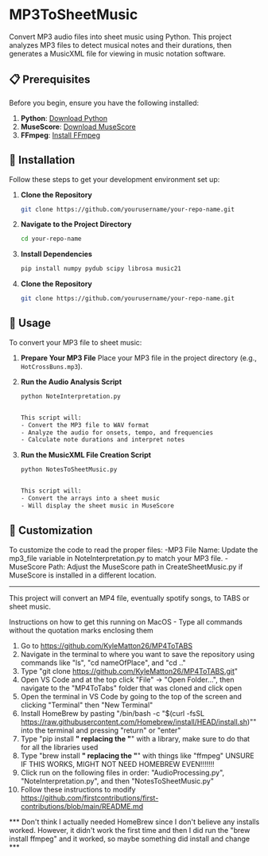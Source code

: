 # MP3ToSheetMusic

Convert MP3 audio files into sheet music using Python. This project analyzes MP3 files to detect musical notes and their durations, then generates a MusicXML file for viewing in music notation software.

## 📋 Prerequisites

Before you begin, ensure you have the following installed:

1. **Python**: [Download Python](https://www.python.org/)
2. **MuseScore**: [Download MuseScore](https://musescore.org/)
3. **FFmpeg**: [Install FFmpeg](https://ffmpeg.org/download.html)

## 🚀 Installation

Follow these steps to get your development environment set up:

1. **Clone the Repository**
   ```bash
   git clone https://github.com/yourusername/your-repo-name.git

2. **Navigate to the Project Directory**
   ```bash
   cd your-repo-name

3. **Install Dependencies**
   ```bash
   pip install numpy pydub scipy librosa music21

4. **Clone the Repository**
   ```bash
   git clone https://github.com/yourusername/your-repo-name.git


## 🎵 Usage

To convert your MP3 file to sheet music:

1. **Prepare Your MP3 File**
   Place your MP3 file in the project directory (e.g., `HotCrossBuns.mp3`).

2. **Run the Audio Analysis Script**
   ```bash
   python NoteInterpretation.py


   This script will:
   - Convert the MP3 file to WAV format
   - Analyze the audio for onsets, tempo, and frequencies
   - Calculate note durations and interpret notes

3. **Run the MusicXML File Creation Script**
   ```bash
   python NotesToSheetMusic.py


   This script will:
   - Convert the arrays into a sheet music
   - Will display the sheet music in MuseScore

## 🔧 Customization
To customize the code to read the proper files:
   -MP3 File Name: Update the mp3_file variable in NoteInterpretation.py to match your MP3 file.
   -MuseScore Path: Adjust the MuseScore path in CreateSheetMusic.py if MuseScore is installed in a different location.
















---------------------------------------------------------------------------------------------------------------------------------------
This project will convert an MP4 file, eventually spotify songs, to TABS or sheet music.

Instructions on how to get this running on MacOS - Type all commands without the quotation marks enclosing them

1) Go to https://github.com/KyleMatton26/MP4ToTABS
2) Navigate in the terminal to where you want to save the repository using commands like "ls", "cd nameOfPlace", and "cd .."
2) Type "git clone https://github.com/KyleMatton26/MP4ToTABS.git"
3) Open VS Code and at the top click "File" -> "Open Folder...", then navigate to the "MP4ToTabs" folder that was cloned and click open
4) Open the terminal in VS Code by going to the top of the screen and clicking "Terminal" then "New Terminal"
5) Install HomeBrew by pasting "/bin/bash -c "$(curl -fsSL https://raw.githubusercontent.com/Homebrew/install/HEAD/install.sh)"" into the terminal and pressing "return" or "enter"
6) Type "pip install ______" replacing the "______" with a library, make sure to do that for all the libraries used
7) Type "brew install ______" replacing the "______" with things like "ffmpeg" UNSURE IF THIS WORKS, MIGHT NOT NEED HOMEBREW EVEN!!!!!!!
8) Click run on the following files in order: "AudioProcessing.py", "NoteInterpretation.py", and then "NotesToSheetMusic.py"
9) Follow these instructions to modify https://github.com/firstcontributions/first-contributions/blob/main/README.md


*** Don't think I actually needed HomeBrew since I don't believe any installs worked. However, it didn't work the first time and then I did run the "brew install ffmpeg" and it worked, so maybe something did install and change ***
